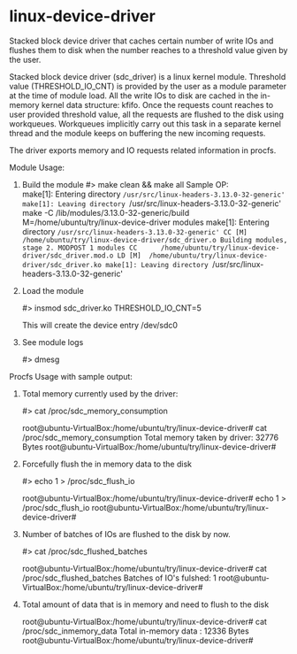 # linux-device-driver
Stacked block device driver that caches certain number of write IOs and flushes them to disk when the number reaches to a threshold value given by the user.

Stacked block device driver (sdc_driver) is a linux kernel module.
Threshold value (THRESHOLD_IO_CNT) is provided by the user as a module parameter at the time of module load.
All the write IOs to disk are cached in the in-memory kernel data structure: kfifo.
Once the requests count reaches to user provided threshold value, all the requests are flushed to the disk using workqueues.
Workqueues implicitly carry out this task in a separate kernel thread and the module keeps on buffering the new incoming requests.

The driver exports memory and IO requests related information in procfs.

Module Usage:
1. Build the module
      #> make clean && make all
Sample OP:    
      make[1]: Entering directory `/usr/src/linux-headers-3.13.0-32-generic'
      make[1]: Leaving directory `/usr/src/linux-headers-3.13.0-32-generic'
      make -C /lib/modules/3.13.0-32-generic/build M=/home/ubuntu/try/linux-device-driver modules
      make[1]: Entering directory `/usr/src/linux-headers-3.13.0-32-generic'
      CC [M]  /home/ubuntu/try/linux-device-driver/sdc_driver.o
      Building modules, stage 2.
      MODPOST 1 modules
      CC      /home/ubuntu/try/linux-device-driver/sdc_driver.mod.o
      LD [M]  /home/ubuntu/try/linux-device-driver/sdc_driver.ko
      make[1]: Leaving directory `/usr/src/linux-headers-3.13.0-32-generic'

2. Load the module

      #> insmod sdc_driver.ko THRESHOLD_IO_CNT=5
    
    This will create the device entry /dev/sdc0
    
3. See module logs

      #> dmesg
      
Procfs Usage with sample output:
1. Total memory currently used by the driver:
    
    #> cat /proc/sdc_memory_consumption

      root@ubuntu-VirtualBox:/home/ubuntu/try/linux-device-driver# cat /proc/sdc_memory_consumption
      Total memory taken by driver: 32776 Bytes
      root@ubuntu-VirtualBox:/home/ubuntu/try/linux-device-driver# 
      
2. Forcefully flush the in memory data to the disk

    #> echo 1 > /proc/sdc_flush_io

      root@ubuntu-VirtualBox:/home/ubuntu/try/linux-device-driver# echo 1 > /proc/sdc_flush_io
      root@ubuntu-VirtualBox:/home/ubuntu/try/linux-device-driver# 

3. Number of batches of IOs are flushed to the disk by now.

    #> cat /proc/sdc_flushed_batches 
    
    root@ubuntu-VirtualBox:/home/ubuntu/try/linux-device-driver# cat /proc/sdc_flushed_batches 
    Batches of IO's fulshed: 1
    root@ubuntu-VirtualBox:/home/ubuntu/try/linux-device-driver#
    
4. Total amount of data that is in memory and need to flush to the disk

    root@ubuntu-VirtualBox:/home/ubuntu/try/linux-device-driver# cat /proc/sdc_inmemory_data 
    Total in-memory data : 12336 Bytes 
    root@ubuntu-VirtualBox:/home/ubuntu/try/linux-device-driver# 
